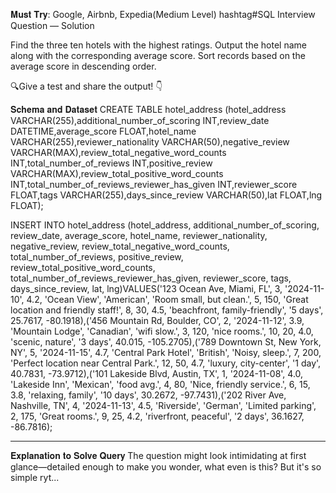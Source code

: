 𝐌𝐮𝐬𝐭 𝐓𝐫𝐲: Google, Airbnb, Expedia(Medium Level) hashtag#SQL Interview Question — Solution

Find the three ten hotels with the highest ratings. Output the hotel name along with the corresponding average score. Sort records based on the average score in descending order.

🔍Give a test and share the output! 👇

𝐒𝐜𝐡𝐞𝐦𝐚 𝐚𝐧𝐝 𝐃𝐚𝐭𝐚𝐬𝐞𝐭
CREATE TABLE hotel_address (hotel_address VARCHAR(255),additional_number_of_scoring INT,review_date DATETIME,average_score FLOAT,hotel_name VARCHAR(255),reviewer_nationality VARCHAR(50),negative_review VARCHAR(MAX),review_total_negative_word_counts INT,total_number_of_reviews INT,positive_review VARCHAR(MAX),review_total_positive_word_counts INT,total_number_of_reviews_reviewer_has_given INT,reviewer_score FLOAT,tags VARCHAR(255),days_since_review VARCHAR(50),lat FLOAT,lng FLOAT);

INSERT INTO hotel_address (hotel_address, additional_number_of_scoring, review_date, average_score, hotel_name, reviewer_nationality, negative_review, review_total_negative_word_counts, total_number_of_reviews, positive_review, review_total_positive_word_counts, total_number_of_reviews_reviewer_has_given, reviewer_score, tags, days_since_review, lat, lng)VALUES('123 Ocean Ave, Miami, FL', 3, '2024-11-10', 4.2, 'Ocean View', 'American', 'Room small, but clean.', 5, 150, 'Great location and friendly staff!', 8, 30, 4.5, 'beachfront, family-friendly', '5 days', 25.7617, -80.1918),('456 Mountain Rd, Boulder, CO', 2, '2024-11-12', 3.9, 'Mountain Lodge', 'Canadian', 'wifi slow.', 3, 120, 'nice rooms.', 10, 20, 4.0, 'scenic, nature', '3 days', 40.015, -105.2705),('789 Downtown St, New York, NY', 5, '2024-11-15', 4.7, 'Central Park Hotel', 'British', 'Noisy, sleep.', 7, 200, 'Perfect location near Central Park.', 12, 50, 4.7, 'luxury, city-center', '1 day', 40.7831, -73.9712),('101 Lakeside Blvd, Austin, TX', 1, '2024-11-08', 4.0, 'Lakeside Inn', 'Mexican', 'food avg.', 4, 80, 'Nice, friendly service.', 6, 15, 3.8, 'relaxing, family', '10 days', 30.2672, -97.7431),('202 River Ave, Nashville, TN', 4, '2024-11-13', 4.5, 'Riverside', 'German', 'Limited parking', 2, 175, 'Great rooms.', 9, 25, 4.2, 'riverfront, peaceful', '2 days', 36.1627, -86.7816);

---------

𝐄𝐱𝐩𝐥𝐚𝐧𝐚𝐭𝐢𝐨𝐧 𝐭𝐨 𝐒𝐨𝐥𝐯𝐞 𝐐𝐮𝐞𝐫𝐲
The question might look intimidating at first glance—detailed enough to make you wonder, what even is this? But it's so simple ryt...